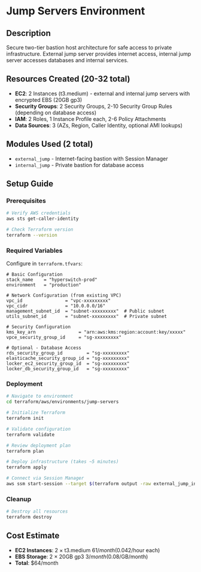 # Jump Servers Environment

## Description
Secure two-tier bastion host architecture for safe access to private infrastructure. External jump server provides internet access, internal jump server accesses databases and internal services.

## Resources Created (20-32 total)
- **EC2**: 2 Instances (t3.medium) - external and internal jump servers with encrypted EBS (20GB gp3)
- **Security Groups**: 2 Security Groups, 2-10 Security Group Rules (depending on database access)
- **IAM**: 2 Roles, 1 Instance Profile each, 2-6 Policy Attachments
- **Data Sources**: 3 (AZs, Region, Caller Identity, optional AMI lookups)

## Modules Used (2 total)
- `external_jump` - Internet-facing bastion with Session Manager
- `internal_jump` - Private bastion for database access

## Setup Guide

### Prerequisites
```bash
# Verify AWS credentials
aws sts get-caller-identity

# Check Terraform version
terraform --version
```

### Required Variables
Configure in `terraform.tfvars`:
```hcl
# Basic Configuration
stack_name    = "hyperswitch-prod"
environment   = "production"

# Network Configuration (from existing VPC)
vpc_id                = "vpc-xxxxxxxxx"
vpc_cidr              = "10.0.0.0/16"
management_subnet_id  = "subnet-xxxxxxxxx"  # Public subnet
utils_subnet_id       = "subnet-xxxxxxxxx"  # Private subnet

# Security Configuration
kms_key_arn                = "arn:aws:kms:region:account:key/xxxxx"
vpce_security_group_id     = "sg-xxxxxxxxx"

# Optional - Database Access
rds_security_group_id         = "sg-xxxxxxxxx"
elasticache_security_group_id = "sg-xxxxxxxxx"
locker_ec2_security_group_id  = "sg-xxxxxxxxx"
locker_db_security_group_id   = "sg-xxxxxxxxx"
```

### Deployment
```bash
# Navigate to environment
cd terraform/aws/environments/jump-servers

# Initialize Terraform
terraform init

# Validate configuration
terraform validate

# Review deployment plan
terraform plan

# Deploy infrastructure (takes ~5 minutes)
terraform apply

# Connect via Session Manager
aws ssm start-session --target $(terraform output -raw external_jump_instance_id)
```

### Cleanup
```bash
# Destroy all resources
terraform destroy
```

## Cost Estimate
- **EC2 Instances**: 2 × t3.medium $61/month ($0.042/hour each)
- **EBS Storage**: 2 × 20GB gp3 $3/month ($0.08/GB/month)
- **Total**: $64/month